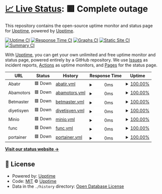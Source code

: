 # [📈 Live Status](https://upptime.github.io/upptime): <!--live status--> **🟥 Complete outage**

This repository contains the open-source uptime monitor and status page for [Upptime](https://upptime.js.org), powered by [Upptime](https://github.com/upptime/upptime).

[![Uptime CI](https://github.com/haliliceylan/uptime-haliliceylan/workflows/Uptime%20CI/badge.svg)](https://github.com/upptime/upptime/actions?query=workflow%3A%22Uptime+CI%22)
[![Response Time CI](https://github.com/haliliceylan/uptime-haliliceylan/workflows/Response%20Time%20CI/badge.svg)](https://github.com/upptime/upptime/actions?query=workflow%3A%22Response+Time+CI%22)
[![Graphs CI](https://github.com/haliliceylan/uptime-haliliceylan/workflows/Graphs%20CI/badge.svg)](https://github.com/upptime/upptime/actions?query=workflow%3A%22Graphs+CI%22)
[![Static Site CI](https://github.com/haliliceylan/uptime-haliliceylan/workflows/Static%20Site%20CI/badge.svg)](https://github.com/upptime/upptime/actions?query=workflow%3A%22Static+Site+CI%22)
[![Summary CI](https://github.com/haliliceylan/uptime-haliliceylan/workflows/Summary%20CI/badge.svg)](https://github.com/upptime/upptime/actions?query=workflow%3A%22Summary+CI%22)

With [Upptime](https://upptime.js.org), you can get your own unlimited and free uptime monitor and status page, powered entirely by a GitHub repository. We use [Issues](https://github.com/upptime/upptime/issues) as incident reports, [Actions](https://github.com/upptime/upptime/actions) as uptime monitors, and [Pages](https://upptime.github.io/upptime) for the status page.

<!--start: status pages-->
<!-- This summary is generated by Upptime (https://github.com/upptime/upptime) -->
<!-- Do not edit this manually, your changes will be overwritten -->
<!-- prettier-ignore -->
| URL | Status | History | Response Time | Uptime |
| --- | ------ | ------- | ------------- | ------ |
| <img alt="" src="https://favicons.githubusercontent.com/abatir." height="13"> Abatır | 🟥 Down | [abatir.yml](https://github.com/haliliceylan/uptime-haliliceylan/commits/HEAD/history/abatir.yml) | <details><summary><img alt="Response time graph" src="./graphs/abatir/response-time-week.png" height="20"> 0ms</summary><br><a href="https://haliliceylan.github.io/uptime-haliliceylan/history/abatir"><img alt="Response time 472" src="https://img.shields.io/endpoint?url=https%3A%2F%2Fraw.githubusercontent.com%2Fhaliliceylan%2Fuptime-haliliceylan%2FHEAD%2Fapi%2Fabatir%2Fresponse-time.json"></a><br><a href="https://haliliceylan.github.io/uptime-haliliceylan/history/abatir"><img alt="24-hour response time 0" src="https://img.shields.io/endpoint?url=https%3A%2F%2Fraw.githubusercontent.com%2Fhaliliceylan%2Fuptime-haliliceylan%2FHEAD%2Fapi%2Fabatir%2Fresponse-time-day.json"></a><br><a href="https://haliliceylan.github.io/uptime-haliliceylan/history/abatir"><img alt="7-day response time 0" src="https://img.shields.io/endpoint?url=https%3A%2F%2Fraw.githubusercontent.com%2Fhaliliceylan%2Fuptime-haliliceylan%2FHEAD%2Fapi%2Fabatir%2Fresponse-time-week.json"></a><br><a href="https://haliliceylan.github.io/uptime-haliliceylan/history/abatir"><img alt="30-day response time 552" src="https://img.shields.io/endpoint?url=https%3A%2F%2Fraw.githubusercontent.com%2Fhaliliceylan%2Fuptime-haliliceylan%2FHEAD%2Fapi%2Fabatir%2Fresponse-time-month.json"></a><br><a href="https://haliliceylan.github.io/uptime-haliliceylan/history/abatir"><img alt="1-year response time 472" src="https://img.shields.io/endpoint?url=https%3A%2F%2Fraw.githubusercontent.com%2Fhaliliceylan%2Fuptime-haliliceylan%2FHEAD%2Fapi%2Fabatir%2Fresponse-time-year.json"></a></details> | <details><summary><a href="https://haliliceylan.github.io/uptime-haliliceylan/history/abatir">100.00%</a></summary><a href="https://haliliceylan.github.io/uptime-haliliceylan/history/abatir"><img alt="All-time uptime 100.00%" src="https://img.shields.io/endpoint?url=https%3A%2F%2Fraw.githubusercontent.com%2Fhaliliceylan%2Fuptime-haliliceylan%2FHEAD%2Fapi%2Fabatir%2Fuptime.json"></a><br><a href="https://haliliceylan.github.io/uptime-haliliceylan/history/abatir"><img alt="24-hour uptime 100.00%" src="https://img.shields.io/endpoint?url=https%3A%2F%2Fraw.githubusercontent.com%2Fhaliliceylan%2Fuptime-haliliceylan%2FHEAD%2Fapi%2Fabatir%2Fuptime-day.json"></a><br><a href="https://haliliceylan.github.io/uptime-haliliceylan/history/abatir"><img alt="7-day uptime 100.00%" src="https://img.shields.io/endpoint?url=https%3A%2F%2Fraw.githubusercontent.com%2Fhaliliceylan%2Fuptime-haliliceylan%2FHEAD%2Fapi%2Fabatir%2Fuptime-week.json"></a><br><a href="https://haliliceylan.github.io/uptime-haliliceylan/history/abatir"><img alt="30-day uptime 100.00%" src="https://img.shields.io/endpoint?url=https%3A%2F%2Fraw.githubusercontent.com%2Fhaliliceylan%2Fuptime-haliliceylan%2FHEAD%2Fapi%2Fabatir%2Fuptime-month.json"></a><br><a href="https://haliliceylan.github.io/uptime-haliliceylan/history/abatir"><img alt="1-year uptime 100.00%" src="https://img.shields.io/endpoint?url=https%3A%2F%2Fraw.githubusercontent.com%2Fhaliliceylan%2Fuptime-haliliceylan%2FHEAD%2Fapi%2Fabatir%2Fuptime-year.json"></a></details>
| <img alt="" src="https://favicons.githubusercontent.com/abamotors." height="13"> Abamotors | 🟥 Down | [abamotors.yml](https://github.com/haliliceylan/uptime-haliliceylan/commits/HEAD/history/abamotors.yml) | <details><summary><img alt="Response time graph" src="./graphs/abamotors/response-time-week.png" height="20"> 0ms</summary><br><a href="https://haliliceylan.github.io/uptime-haliliceylan/history/abamotors"><img alt="Response time 448" src="https://img.shields.io/endpoint?url=https%3A%2F%2Fraw.githubusercontent.com%2Fhaliliceylan%2Fuptime-haliliceylan%2FHEAD%2Fapi%2Fabamotors%2Fresponse-time.json"></a><br><a href="https://haliliceylan.github.io/uptime-haliliceylan/history/abamotors"><img alt="24-hour response time 0" src="https://img.shields.io/endpoint?url=https%3A%2F%2Fraw.githubusercontent.com%2Fhaliliceylan%2Fuptime-haliliceylan%2FHEAD%2Fapi%2Fabamotors%2Fresponse-time-day.json"></a><br><a href="https://haliliceylan.github.io/uptime-haliliceylan/history/abamotors"><img alt="7-day response time 0" src="https://img.shields.io/endpoint?url=https%3A%2F%2Fraw.githubusercontent.com%2Fhaliliceylan%2Fuptime-haliliceylan%2FHEAD%2Fapi%2Fabamotors%2Fresponse-time-week.json"></a><br><a href="https://haliliceylan.github.io/uptime-haliliceylan/history/abamotors"><img alt="30-day response time 466" src="https://img.shields.io/endpoint?url=https%3A%2F%2Fraw.githubusercontent.com%2Fhaliliceylan%2Fuptime-haliliceylan%2FHEAD%2Fapi%2Fabamotors%2Fresponse-time-month.json"></a><br><a href="https://haliliceylan.github.io/uptime-haliliceylan/history/abamotors"><img alt="1-year response time 448" src="https://img.shields.io/endpoint?url=https%3A%2F%2Fraw.githubusercontent.com%2Fhaliliceylan%2Fuptime-haliliceylan%2FHEAD%2Fapi%2Fabamotors%2Fresponse-time-year.json"></a></details> | <details><summary><a href="https://haliliceylan.github.io/uptime-haliliceylan/history/abamotors">100.00%</a></summary><a href="https://haliliceylan.github.io/uptime-haliliceylan/history/abamotors"><img alt="All-time uptime 100.00%" src="https://img.shields.io/endpoint?url=https%3A%2F%2Fraw.githubusercontent.com%2Fhaliliceylan%2Fuptime-haliliceylan%2FHEAD%2Fapi%2Fabamotors%2Fuptime.json"></a><br><a href="https://haliliceylan.github.io/uptime-haliliceylan/history/abamotors"><img alt="24-hour uptime 100.00%" src="https://img.shields.io/endpoint?url=https%3A%2F%2Fraw.githubusercontent.com%2Fhaliliceylan%2Fuptime-haliliceylan%2FHEAD%2Fapi%2Fabamotors%2Fuptime-day.json"></a><br><a href="https://haliliceylan.github.io/uptime-haliliceylan/history/abamotors"><img alt="7-day uptime 100.00%" src="https://img.shields.io/endpoint?url=https%3A%2F%2Fraw.githubusercontent.com%2Fhaliliceylan%2Fuptime-haliliceylan%2FHEAD%2Fapi%2Fabamotors%2Fuptime-week.json"></a><br><a href="https://haliliceylan.github.io/uptime-haliliceylan/history/abamotors"><img alt="30-day uptime 100.00%" src="https://img.shields.io/endpoint?url=https%3A%2F%2Fraw.githubusercontent.com%2Fhaliliceylan%2Fuptime-haliliceylan%2FHEAD%2Fapi%2Fabamotors%2Fuptime-month.json"></a><br><a href="https://haliliceylan.github.io/uptime-haliliceylan/history/abamotors"><img alt="1-year uptime 100.00%" src="https://img.shields.io/endpoint?url=https%3A%2F%2Fraw.githubusercontent.com%2Fhaliliceylan%2Fuptime-haliliceylan%2FHEAD%2Fapi%2Fabamotors%2Fuptime-year.json"></a></details>
| <img alt="" src="https://favicons.githubusercontent.com/betmaster." height="13"> Betmaster | 🟥 Down | [betmaster.yml](https://github.com/haliliceylan/uptime-haliliceylan/commits/HEAD/history/betmaster.yml) | <details><summary><img alt="Response time graph" src="./graphs/betmaster/response-time-week.png" height="20"> 0ms</summary><br><a href="https://haliliceylan.github.io/uptime-haliliceylan/history/betmaster"><img alt="Response time 865" src="https://img.shields.io/endpoint?url=https%3A%2F%2Fraw.githubusercontent.com%2Fhaliliceylan%2Fuptime-haliliceylan%2FHEAD%2Fapi%2Fbetmaster%2Fresponse-time.json"></a><br><a href="https://haliliceylan.github.io/uptime-haliliceylan/history/betmaster"><img alt="24-hour response time 0" src="https://img.shields.io/endpoint?url=https%3A%2F%2Fraw.githubusercontent.com%2Fhaliliceylan%2Fuptime-haliliceylan%2FHEAD%2Fapi%2Fbetmaster%2Fresponse-time-day.json"></a><br><a href="https://haliliceylan.github.io/uptime-haliliceylan/history/betmaster"><img alt="7-day response time 0" src="https://img.shields.io/endpoint?url=https%3A%2F%2Fraw.githubusercontent.com%2Fhaliliceylan%2Fuptime-haliliceylan%2FHEAD%2Fapi%2Fbetmaster%2Fresponse-time-week.json"></a><br><a href="https://haliliceylan.github.io/uptime-haliliceylan/history/betmaster"><img alt="30-day response time 618" src="https://img.shields.io/endpoint?url=https%3A%2F%2Fraw.githubusercontent.com%2Fhaliliceylan%2Fuptime-haliliceylan%2FHEAD%2Fapi%2Fbetmaster%2Fresponse-time-month.json"></a><br><a href="https://haliliceylan.github.io/uptime-haliliceylan/history/betmaster"><img alt="1-year response time 865" src="https://img.shields.io/endpoint?url=https%3A%2F%2Fraw.githubusercontent.com%2Fhaliliceylan%2Fuptime-haliliceylan%2FHEAD%2Fapi%2Fbetmaster%2Fresponse-time-year.json"></a></details> | <details><summary><a href="https://haliliceylan.github.io/uptime-haliliceylan/history/betmaster">100.00%</a></summary><a href="https://haliliceylan.github.io/uptime-haliliceylan/history/betmaster"><img alt="All-time uptime 100.00%" src="https://img.shields.io/endpoint?url=https%3A%2F%2Fraw.githubusercontent.com%2Fhaliliceylan%2Fuptime-haliliceylan%2FHEAD%2Fapi%2Fbetmaster%2Fuptime.json"></a><br><a href="https://haliliceylan.github.io/uptime-haliliceylan/history/betmaster"><img alt="24-hour uptime 100.00%" src="https://img.shields.io/endpoint?url=https%3A%2F%2Fraw.githubusercontent.com%2Fhaliliceylan%2Fuptime-haliliceylan%2FHEAD%2Fapi%2Fbetmaster%2Fuptime-day.json"></a><br><a href="https://haliliceylan.github.io/uptime-haliliceylan/history/betmaster"><img alt="7-day uptime 100.00%" src="https://img.shields.io/endpoint?url=https%3A%2F%2Fraw.githubusercontent.com%2Fhaliliceylan%2Fuptime-haliliceylan%2FHEAD%2Fapi%2Fbetmaster%2Fuptime-week.json"></a><br><a href="https://haliliceylan.github.io/uptime-haliliceylan/history/betmaster"><img alt="30-day uptime 100.00%" src="https://img.shields.io/endpoint?url=https%3A%2F%2Fraw.githubusercontent.com%2Fhaliliceylan%2Fuptime-haliliceylan%2FHEAD%2Fapi%2Fbetmaster%2Fuptime-month.json"></a><br><a href="https://haliliceylan.github.io/uptime-haliliceylan/history/betmaster"><img alt="1-year uptime 100.00%" src="https://img.shields.io/endpoint?url=https%3A%2F%2Fraw.githubusercontent.com%2Fhaliliceylan%2Fuptime-haliliceylan%2FHEAD%2Fapi%2Fbetmaster%2Fuptime-year.json"></a></details>
| <img alt="" src="https://favicons.githubusercontent.com/null" height="13"> diyetisyen | 🟥 Down | [diyetisyen.yml](https://github.com/haliliceylan/uptime-haliliceylan/commits/HEAD/history/diyetisyen.yml) | <details><summary><img alt="Response time graph" src="./graphs/diyetisyen/response-time-week.png" height="20"> 0ms</summary><br><a href="https://haliliceylan.github.io/uptime-haliliceylan/history/diyetisyen"><img alt="Response time 549" src="https://img.shields.io/endpoint?url=https%3A%2F%2Fraw.githubusercontent.com%2Fhaliliceylan%2Fuptime-haliliceylan%2FHEAD%2Fapi%2Fdiyetisyen%2Fresponse-time.json"></a><br><a href="https://haliliceylan.github.io/uptime-haliliceylan/history/diyetisyen"><img alt="24-hour response time 0" src="https://img.shields.io/endpoint?url=https%3A%2F%2Fraw.githubusercontent.com%2Fhaliliceylan%2Fuptime-haliliceylan%2FHEAD%2Fapi%2Fdiyetisyen%2Fresponse-time-day.json"></a><br><a href="https://haliliceylan.github.io/uptime-haliliceylan/history/diyetisyen"><img alt="7-day response time 0" src="https://img.shields.io/endpoint?url=https%3A%2F%2Fraw.githubusercontent.com%2Fhaliliceylan%2Fuptime-haliliceylan%2FHEAD%2Fapi%2Fdiyetisyen%2Fresponse-time-week.json"></a><br><a href="https://haliliceylan.github.io/uptime-haliliceylan/history/diyetisyen"><img alt="30-day response time 611" src="https://img.shields.io/endpoint?url=https%3A%2F%2Fraw.githubusercontent.com%2Fhaliliceylan%2Fuptime-haliliceylan%2FHEAD%2Fapi%2Fdiyetisyen%2Fresponse-time-month.json"></a><br><a href="https://haliliceylan.github.io/uptime-haliliceylan/history/diyetisyen"><img alt="1-year response time 549" src="https://img.shields.io/endpoint?url=https%3A%2F%2Fraw.githubusercontent.com%2Fhaliliceylan%2Fuptime-haliliceylan%2FHEAD%2Fapi%2Fdiyetisyen%2Fresponse-time-year.json"></a></details> | <details><summary><a href="https://haliliceylan.github.io/uptime-haliliceylan/history/diyetisyen">100.00%</a></summary><a href="https://haliliceylan.github.io/uptime-haliliceylan/history/diyetisyen"><img alt="All-time uptime 100.00%" src="https://img.shields.io/endpoint?url=https%3A%2F%2Fraw.githubusercontent.com%2Fhaliliceylan%2Fuptime-haliliceylan%2FHEAD%2Fapi%2Fdiyetisyen%2Fuptime.json"></a><br><a href="https://haliliceylan.github.io/uptime-haliliceylan/history/diyetisyen"><img alt="24-hour uptime 100.00%" src="https://img.shields.io/endpoint?url=https%3A%2F%2Fraw.githubusercontent.com%2Fhaliliceylan%2Fuptime-haliliceylan%2FHEAD%2Fapi%2Fdiyetisyen%2Fuptime-day.json"></a><br><a href="https://haliliceylan.github.io/uptime-haliliceylan/history/diyetisyen"><img alt="7-day uptime 100.00%" src="https://img.shields.io/endpoint?url=https%3A%2F%2Fraw.githubusercontent.com%2Fhaliliceylan%2Fuptime-haliliceylan%2FHEAD%2Fapi%2Fdiyetisyen%2Fuptime-week.json"></a><br><a href="https://haliliceylan.github.io/uptime-haliliceylan/history/diyetisyen"><img alt="30-day uptime 100.00%" src="https://img.shields.io/endpoint?url=https%3A%2F%2Fraw.githubusercontent.com%2Fhaliliceylan%2Fuptime-haliliceylan%2FHEAD%2Fapi%2Fdiyetisyen%2Fuptime-month.json"></a><br><a href="https://haliliceylan.github.io/uptime-haliliceylan/history/diyetisyen"><img alt="1-year uptime 100.00%" src="https://img.shields.io/endpoint?url=https%3A%2F%2Fraw.githubusercontent.com%2Fhaliliceylan%2Fuptime-haliliceylan%2FHEAD%2Fapi%2Fdiyetisyen%2Fuptime-year.json"></a></details>
| <img alt="" src="https://favicons.githubusercontent.com/minio." height="13"> Minio | 🟥 Down | [minio.yml](https://github.com/haliliceylan/uptime-haliliceylan/commits/HEAD/history/minio.yml) | <details><summary><img alt="Response time graph" src="./graphs/minio/response-time-week.png" height="20"> 0ms</summary><br><a href="https://haliliceylan.github.io/uptime-haliliceylan/history/minio"><img alt="Response time 437" src="https://img.shields.io/endpoint?url=https%3A%2F%2Fraw.githubusercontent.com%2Fhaliliceylan%2Fuptime-haliliceylan%2FHEAD%2Fapi%2Fminio%2Fresponse-time.json"></a><br><a href="https://haliliceylan.github.io/uptime-haliliceylan/history/minio"><img alt="24-hour response time 0" src="https://img.shields.io/endpoint?url=https%3A%2F%2Fraw.githubusercontent.com%2Fhaliliceylan%2Fuptime-haliliceylan%2FHEAD%2Fapi%2Fminio%2Fresponse-time-day.json"></a><br><a href="https://haliliceylan.github.io/uptime-haliliceylan/history/minio"><img alt="7-day response time 0" src="https://img.shields.io/endpoint?url=https%3A%2F%2Fraw.githubusercontent.com%2Fhaliliceylan%2Fuptime-haliliceylan%2FHEAD%2Fapi%2Fminio%2Fresponse-time-week.json"></a><br><a href="https://haliliceylan.github.io/uptime-haliliceylan/history/minio"><img alt="30-day response time 461" src="https://img.shields.io/endpoint?url=https%3A%2F%2Fraw.githubusercontent.com%2Fhaliliceylan%2Fuptime-haliliceylan%2FHEAD%2Fapi%2Fminio%2Fresponse-time-month.json"></a><br><a href="https://haliliceylan.github.io/uptime-haliliceylan/history/minio"><img alt="1-year response time 437" src="https://img.shields.io/endpoint?url=https%3A%2F%2Fraw.githubusercontent.com%2Fhaliliceylan%2Fuptime-haliliceylan%2FHEAD%2Fapi%2Fminio%2Fresponse-time-year.json"></a></details> | <details><summary><a href="https://haliliceylan.github.io/uptime-haliliceylan/history/minio">100.00%</a></summary><a href="https://haliliceylan.github.io/uptime-haliliceylan/history/minio"><img alt="All-time uptime 100.00%" src="https://img.shields.io/endpoint?url=https%3A%2F%2Fraw.githubusercontent.com%2Fhaliliceylan%2Fuptime-haliliceylan%2FHEAD%2Fapi%2Fminio%2Fuptime.json"></a><br><a href="https://haliliceylan.github.io/uptime-haliliceylan/history/minio"><img alt="24-hour uptime 100.00%" src="https://img.shields.io/endpoint?url=https%3A%2F%2Fraw.githubusercontent.com%2Fhaliliceylan%2Fuptime-haliliceylan%2FHEAD%2Fapi%2Fminio%2Fuptime-day.json"></a><br><a href="https://haliliceylan.github.io/uptime-haliliceylan/history/minio"><img alt="7-day uptime 100.00%" src="https://img.shields.io/endpoint?url=https%3A%2F%2Fraw.githubusercontent.com%2Fhaliliceylan%2Fuptime-haliliceylan%2FHEAD%2Fapi%2Fminio%2Fuptime-week.json"></a><br><a href="https://haliliceylan.github.io/uptime-haliliceylan/history/minio"><img alt="30-day uptime 100.00%" src="https://img.shields.io/endpoint?url=https%3A%2F%2Fraw.githubusercontent.com%2Fhaliliceylan%2Fuptime-haliliceylan%2FHEAD%2Fapi%2Fminio%2Fuptime-month.json"></a><br><a href="https://haliliceylan.github.io/uptime-haliliceylan/history/minio"><img alt="1-year uptime 100.00%" src="https://img.shields.io/endpoint?url=https%3A%2F%2Fraw.githubusercontent.com%2Fhaliliceylan%2Fuptime-haliliceylan%2FHEAD%2Fapi%2Fminio%2Fuptime-year.json"></a></details>
| <img alt="" src="https://favicons.githubusercontent.com/func." height="13"> func | 🟥 Down | [func.yml](https://github.com/haliliceylan/uptime-haliliceylan/commits/HEAD/history/func.yml) | <details><summary><img alt="Response time graph" src="./graphs/func/response-time-week.png" height="20"> 0ms</summary><br><a href="https://haliliceylan.github.io/uptime-haliliceylan/history/func"><img alt="Response time 429" src="https://img.shields.io/endpoint?url=https%3A%2F%2Fraw.githubusercontent.com%2Fhaliliceylan%2Fuptime-haliliceylan%2FHEAD%2Fapi%2Ffunc%2Fresponse-time.json"></a><br><a href="https://haliliceylan.github.io/uptime-haliliceylan/history/func"><img alt="24-hour response time 0" src="https://img.shields.io/endpoint?url=https%3A%2F%2Fraw.githubusercontent.com%2Fhaliliceylan%2Fuptime-haliliceylan%2FHEAD%2Fapi%2Ffunc%2Fresponse-time-day.json"></a><br><a href="https://haliliceylan.github.io/uptime-haliliceylan/history/func"><img alt="7-day response time 0" src="https://img.shields.io/endpoint?url=https%3A%2F%2Fraw.githubusercontent.com%2Fhaliliceylan%2Fuptime-haliliceylan%2FHEAD%2Fapi%2Ffunc%2Fresponse-time-week.json"></a><br><a href="https://haliliceylan.github.io/uptime-haliliceylan/history/func"><img alt="30-day response time 480" src="https://img.shields.io/endpoint?url=https%3A%2F%2Fraw.githubusercontent.com%2Fhaliliceylan%2Fuptime-haliliceylan%2FHEAD%2Fapi%2Ffunc%2Fresponse-time-month.json"></a><br><a href="https://haliliceylan.github.io/uptime-haliliceylan/history/func"><img alt="1-year response time 429" src="https://img.shields.io/endpoint?url=https%3A%2F%2Fraw.githubusercontent.com%2Fhaliliceylan%2Fuptime-haliliceylan%2FHEAD%2Fapi%2Ffunc%2Fresponse-time-year.json"></a></details> | <details><summary><a href="https://haliliceylan.github.io/uptime-haliliceylan/history/func">100.00%</a></summary><a href="https://haliliceylan.github.io/uptime-haliliceylan/history/func"><img alt="All-time uptime 100.00%" src="https://img.shields.io/endpoint?url=https%3A%2F%2Fraw.githubusercontent.com%2Fhaliliceylan%2Fuptime-haliliceylan%2FHEAD%2Fapi%2Ffunc%2Fuptime.json"></a><br><a href="https://haliliceylan.github.io/uptime-haliliceylan/history/func"><img alt="24-hour uptime 100.00%" src="https://img.shields.io/endpoint?url=https%3A%2F%2Fraw.githubusercontent.com%2Fhaliliceylan%2Fuptime-haliliceylan%2FHEAD%2Fapi%2Ffunc%2Fuptime-day.json"></a><br><a href="https://haliliceylan.github.io/uptime-haliliceylan/history/func"><img alt="7-day uptime 100.00%" src="https://img.shields.io/endpoint?url=https%3A%2F%2Fraw.githubusercontent.com%2Fhaliliceylan%2Fuptime-haliliceylan%2FHEAD%2Fapi%2Ffunc%2Fuptime-week.json"></a><br><a href="https://haliliceylan.github.io/uptime-haliliceylan/history/func"><img alt="30-day uptime 100.00%" src="https://img.shields.io/endpoint?url=https%3A%2F%2Fraw.githubusercontent.com%2Fhaliliceylan%2Fuptime-haliliceylan%2FHEAD%2Fapi%2Ffunc%2Fuptime-month.json"></a><br><a href="https://haliliceylan.github.io/uptime-haliliceylan/history/func"><img alt="1-year uptime 100.00%" src="https://img.shields.io/endpoint?url=https%3A%2F%2Fraw.githubusercontent.com%2Fhaliliceylan%2Fuptime-haliliceylan%2FHEAD%2Fapi%2Ffunc%2Fuptime-year.json"></a></details>
| <img alt="" src="https://favicons.githubusercontent.com/portainer." height="13"> portainer | 🟥 Down | [portainer.yml](https://github.com/haliliceylan/uptime-haliliceylan/commits/HEAD/history/portainer.yml) | <details><summary><img alt="Response time graph" src="./graphs/portainer/response-time-week.png" height="20"> 0ms</summary><br><a href="https://haliliceylan.github.io/uptime-haliliceylan/history/portainer"><img alt="Response time 563" src="https://img.shields.io/endpoint?url=https%3A%2F%2Fraw.githubusercontent.com%2Fhaliliceylan%2Fuptime-haliliceylan%2FHEAD%2Fapi%2Fportainer%2Fresponse-time.json"></a><br><a href="https://haliliceylan.github.io/uptime-haliliceylan/history/portainer"><img alt="24-hour response time 0" src="https://img.shields.io/endpoint?url=https%3A%2F%2Fraw.githubusercontent.com%2Fhaliliceylan%2Fuptime-haliliceylan%2FHEAD%2Fapi%2Fportainer%2Fresponse-time-day.json"></a><br><a href="https://haliliceylan.github.io/uptime-haliliceylan/history/portainer"><img alt="7-day response time 0" src="https://img.shields.io/endpoint?url=https%3A%2F%2Fraw.githubusercontent.com%2Fhaliliceylan%2Fuptime-haliliceylan%2FHEAD%2Fapi%2Fportainer%2Fresponse-time-week.json"></a><br><a href="https://haliliceylan.github.io/uptime-haliliceylan/history/portainer"><img alt="30-day response time 679" src="https://img.shields.io/endpoint?url=https%3A%2F%2Fraw.githubusercontent.com%2Fhaliliceylan%2Fuptime-haliliceylan%2FHEAD%2Fapi%2Fportainer%2Fresponse-time-month.json"></a><br><a href="https://haliliceylan.github.io/uptime-haliliceylan/history/portainer"><img alt="1-year response time 563" src="https://img.shields.io/endpoint?url=https%3A%2F%2Fraw.githubusercontent.com%2Fhaliliceylan%2Fuptime-haliliceylan%2FHEAD%2Fapi%2Fportainer%2Fresponse-time-year.json"></a></details> | <details><summary><a href="https://haliliceylan.github.io/uptime-haliliceylan/history/portainer">100.00%</a></summary><a href="https://haliliceylan.github.io/uptime-haliliceylan/history/portainer"><img alt="All-time uptime 100.00%" src="https://img.shields.io/endpoint?url=https%3A%2F%2Fraw.githubusercontent.com%2Fhaliliceylan%2Fuptime-haliliceylan%2FHEAD%2Fapi%2Fportainer%2Fuptime.json"></a><br><a href="https://haliliceylan.github.io/uptime-haliliceylan/history/portainer"><img alt="24-hour uptime 100.00%" src="https://img.shields.io/endpoint?url=https%3A%2F%2Fraw.githubusercontent.com%2Fhaliliceylan%2Fuptime-haliliceylan%2FHEAD%2Fapi%2Fportainer%2Fuptime-day.json"></a><br><a href="https://haliliceylan.github.io/uptime-haliliceylan/history/portainer"><img alt="7-day uptime 100.00%" src="https://img.shields.io/endpoint?url=https%3A%2F%2Fraw.githubusercontent.com%2Fhaliliceylan%2Fuptime-haliliceylan%2FHEAD%2Fapi%2Fportainer%2Fuptime-week.json"></a><br><a href="https://haliliceylan.github.io/uptime-haliliceylan/history/portainer"><img alt="30-day uptime 100.00%" src="https://img.shields.io/endpoint?url=https%3A%2F%2Fraw.githubusercontent.com%2Fhaliliceylan%2Fuptime-haliliceylan%2FHEAD%2Fapi%2Fportainer%2Fuptime-month.json"></a><br><a href="https://haliliceylan.github.io/uptime-haliliceylan/history/portainer"><img alt="1-year uptime 100.00%" src="https://img.shields.io/endpoint?url=https%3A%2F%2Fraw.githubusercontent.com%2Fhaliliceylan%2Fuptime-haliliceylan%2FHEAD%2Fapi%2Fportainer%2Fuptime-year.json"></a></details>

<!--end: status pages-->

[**Visit our status website →**](https://upptime.github.io/upptime)

## 📄 License

- Powered by: [Upptime](https://github.com/upptime/upptime)
- Code: [MIT](./LICENSE) © [Upptime](https://upptime.js.org)
- Data in the `./history` directory: [Open Database License](https://opendatacommons.org/licenses/odbl/1-0/)
